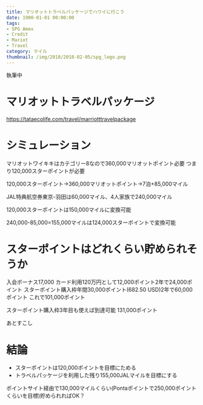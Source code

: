 ```yaml
---
title: マリオットトラベルパッケージでハワイに行こう
date: 1900-01-01 00:00:00
tags:
- SPG Amex
- Credit
- Mariot
- Travel
category: マイル
thumbnail: /img/2018/2018-02-05/spg_logo.png
---
```

執筆中

# マリオットトラベルパッケージ
https://tataecolife.com/travel/marriotttravelpackage

# シミュレーション
マリオットワイキキはカテゴリー8なので360,000マリオットポイント必要
つまり120,000スターポイントが必要

120,000スターポイント→360,000マリオットポイント→7泊+85,000マイル

JAL特典航空券東京-羽田は60,000マイル、4人家族で240,000マイル

120,000スターポイントは150,000マイルに変換可能

240,000-85,000=155,000マイルは124,000スターポイントで変換可能

# スターポイントはどれくらい貯められそうか
入会ボーナス17,000
カード利用120万円として12,000ポイント2年で24,000ポイント
スターポイント購入枠年間30,000ポイント(682.50 USD)2年で60,000ポイント
これで101,000ポイント

スターポイント購入枠3年目も使えば到達可能
131,000ポイント

あとすこし

# 結論
+ スターポイントは120,000ポイントを目標にためる
+ トラベルパッケージを利用した残り155,000JALマイルを目標にする

ポイントサイト経由で130,000マイルくらい(Pontaポイントで250,000ポイントくらいを目標)貯められればOK？